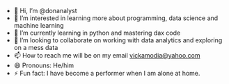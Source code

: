 - 👋 Hi, I’m @donanalyst
- 👀 I’m interested in learning more about programming, data science and machine learning
- 🌱 I’m currently learning in python and mastering dax code
- 💞️ I’m looking to collaborate on working with data analytics and exploring on a mess data
- 📫 How to reach me will be on my email vickamodia@yahoo.com
- 😄 Pronouns: He/him
- ⚡ Fun fact: I have become a performer when I am alone at home.

<!---
donanalyst/donanalyst is a ✨ special ✨ repository because its `README.md` (this file) appears on your GitHub profile.
You can click the Preview link to take a look at your changes.
--->
